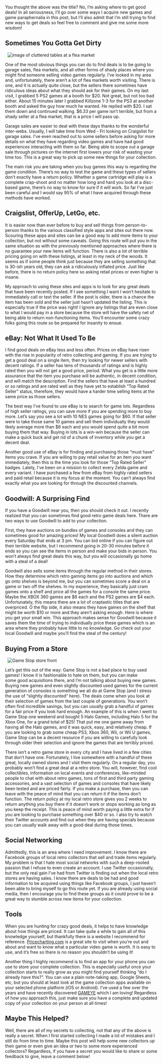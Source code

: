 You thought the above was the title? No, I’m asking where to get good deals! In all seriousness, I’ll go over some ways I acquire new games and game paraphernalia in this post, but I’ll also admit that I’m still trying to find new ways to get deals so feel free to comment and give me some more wisdom!

## Sometimes You Gotta Get Dirty

<div class="image-container">
  <img src="https://res.cloudinary.com/https-joeyg-me/image/upload/v1552515483/gaming/flea-market.jpg" onclick="openImage(‘https://res.cloudinary.com/https-joeyg-me/image/upload/v1552515483/gaming/flea-market.jpg’)" alt="image of cluttered tables at a flea market">
</div>

One of the most obvious things you can do to find deals is to be going to garage sales, flea markets, and all other forms of shady places where you might find someone selling video games regularly. I’ve looked in my area and, unfortunately, there aren’t a lot of flea markets worth visiting. There is one, and it is actually quite close, but the sellers there sometimes have ridiculous ideas about what they should ask for their games. On my last visit, I grabbed 5 PS2 games at a booth for $20. Not great, but not too bad either. About 15 minutes later I grabbed Killzone 1-3 for the PS3 at another booth and asked the guy how much he wanted. He replied with $20. I sat them down and continued walking. $6.33 per game isn’t terrible, but from a shady seller at a flea market, that is a price I will pass up.

Garage sales are easier to deal with these days thanks to the wonderful inter-webs. Usually, I will take time from Wed - Fri looking on Craigslist for garage sales. I’ve even reached out to some sellers before asking for more details on what they have regarding video games and have had good experiences interacting with them so far. Being able to scope out a garage sale through pictures on the internet first lowers your risk of wasting your time too. This is a great way to pick up some new things for your collection.

The main risk you are taking when you buy games this way is regarding the game condition. There’s no way to test the game and these types of sellers don’t exactly have a return policy. Whether a game cartridge will play is a complete crap-shoot and no matter how long and hard you look at a disc-based game, there’s no way to know for sure if it will work. So far I’ve just been careful and I would say 95% of what I have acquired through these methods have worked.

## Craigslist, OfferUp, LetGo, etc.

It is easier now than ever before to buy and sell things from person-to-person thanks to the various classified style apps and sites out there now. Scouring these apps and sites can be a good way to add more items to your collection, but not without some caveats. Going this route will put you in the same situation as with the previously mentioned approaches where there is no guarantee your new items will function. There is also a lot of terrible pricing going on with these listings, at least in my neck of the woods. It seems as if some people think just because they are selling something that is 30-ish years old, they can ask a ridiculously inflated price. Just like before, there is no return policy here so asking retail prices or even higher is insane.

My approach to using these sites and apps is to look for any great deals that have been recently posted. If I see something I want I won’t hesitate to immediately call or text the seller. If the post is older, there is a chance the item has been sold and the seller just hasn’t updated the listing. This is especially true if the price was right! I ignore any listings that are even close to what I would pay in a store because the store will have the safety net of being able to return non-functioning items. You’ll encounter some crazy folks going this route so be prepared for insanity to ensue.

## eBay: Not What It Used To Be

I find good deals on eBay less and less often. Prices on eBay have risen with the rise in popularity of retro collecting and gaming. If you are trying to get a good deal on a single item, then try looking for newer sellers with decent ratings. If a seller has tens of thousands of ratings and is highly rated then you will not get a good price, period. What you get is a little more assurance that the item you purchase will be authentic, in decent condition, and will match the description. Find the sellers that have at least a hundred or so ratings and are rated well as they have yet to establish “Top Rated Seller” status, therefore, they would have a harder time selling items at the same price as those sellers.

The best way I’ve found to use eBay is to search for game lots. Regardless of high seller ratings, you can save more if you are spending more to buy more. Let’s say you see a lot with 10 NES games going for $60. If that seller were to take those same 10 games and sell them individually they would likely average more than $6 each and you would spend quite a bit more buying them that way. Buying in lots is a win-win because the seller can make a quick buck and get rid of a chunk of inventory while you get a decent deal.

Another good use of eBay is for finding and purchasing those “must have” items you crave. If you are willing to pay retail value for an item you want immediately, then this is the time you look for those “Top Rated Seller” badges. Lately, I’ve been on a mission to collect every Zelda game and every variant. I have purchased a few from eBay from highly rated sellers and paid retail because it is my focus at the moment. You can’t always find exactly what you are looking for through the discounted channels.

## Goodwill: A Surprising Find

If you have a Goodwill near you, then you should check it out. I recently realized that you can sometimes find good retro game deals here. There are two ways to use Goodwill to add to your collection.

First, they have auctions on bundles of games and consoles and they can sometimes good for amazing prices! My local Goodwill does a silent auction every Saturday that ends at 3 pm. You can bid online if you can figure out their terrible website, but I recommend going in 20-30 minutes before it ends so you can see the items in person and make your bids in person. You won’t always find great deals this way, but you will occasionally go home with a steal of a deal!

Goodwill also sells some items through the regular method in their stores. How they determine which retro gaming items go into auctions and which go onto shelves is beyond me, but you can sometimes score a deal on a game or two off the shelves. In my experience, they basically just cram games onto a shelf and price all the games for a console the same price. Maybe the XBOX 360 games are $6 each and the PS2 games are $4 each. Unfortunately, this means there are a lot of craptastic titles that are overpriced. O the flip side, it also means they have games on the shelf that might be worth $10 or more and they aren’t asking enough. Here is where you get your small win. This approach makes sense for Goodwill because it saves them the time of trying to individually price these games which is an area where they probably have little to no knowledge. Go check out your local Goodwill and maybe you’ll find the steal of the century!

## Buying From a Store

<div class="image-container">
  <img src="https://res.cloudinary.com/https-joeyg-me/image/upload/v1552515484/gaming/game_stop.jpg" alt="Game Stop store front" onclick="openImage(‘https://res.cloudinary.com/https-joeyg-me/image/upload/v1552515484/gaming/game_stop.jpg’)">
</div>

Let’s get this out of the way: Game Stop is not a bad place to buy used games! I know it is fashionable to hate on them, but you can make some good acquisitions there, and I’m not talking about buying new games. Buying new games and even slightly discounted used games for the current generation of consoles is something we all do at Game Stop (and I stress the use of “slightly discounted” here). The deals come when you look at their selection of games from the last couple of generations. You won’t often find incredible savings, but you can usually grab a handful of games for a fair price if you look hard enough. An example of this is when I went to Game Stop one weekend and bought 5 Halo Games, including Halo 5 for the Xbox One, for a grand total of $25! That put me one game away from having all the Halo games, and it was quick, easy, and relatively cheap. If you are looking to grab some cheap PS3, Xbox 360, Wii, or Wii U games, Game Stop can be a decent resource if you are willing to carefully look through older their selection and ignore the games that are terribly priced.

There isn’t a retro game store in every city and I have lived in a few cities that don’t have one. Fortunately, I live somewhere with a handful of these great, locally owned stores and I visit them regularly. On a regular day, you probably won’t find a great deal at a retro store. You will, however, find cool collectibles, information on local events and conferences, like-minded people to chat with about retro games, tons of first and third party gaming accessories, and a vast selection of games and consoles that have likely been tested and are priced fairly. If you make a purchase, then you can leave with the peace of mind that you can return it if the items don’t function. The return policy at my local retro store gives you 2 weeks to return anything you buy there if it doesn’t work or stops working as long as you keep the receipt. This is peace of mind worth paying a little extra for if you are looking to purchase something over $40 or so. I also try to watch their Twitter accounts and find out when they are having specials because you can usually walk away with a good deal during those times.

## Social Networking

Admittedly, this is an area where I need improvement. I know there are Facebook groups of local retro collectors that sell and trade items regularly. My problem is that I hate most social networks with such a deep-rooted passion that I refuse to even create an account. I use Twitter occasionally, but the only real gain I’ve had from Twitter is finding out when the local retro stores are having sales. I know there are deals to be had and good information to be acquired using things like Facebook groups, I just haven’t been able to bring myself to go this route yet. If you are already using social media, then I encourage you to find these groups as it could prove to be a great way to stumble across new items for your collection.

## Tools

When you are hunting for crazy good deals, it helps to have knowledge about how things are priced. It can take quite a while to gain all of this knowledge yourself, but thankfully there is a website I recommend for reference. [Pricecharting.com](https://www.pricecharting.com/) is a great site to visit when you’re out and about and want to know what a particular video game is worth. It is easy to use, and it’s free so there is no reason you shouldn’t be using it!

Another thing I highly recommend is to find an app for your phone you can use to store your complete collection. This is especially useful once your collection starts to really grow as you might find yourself thinking “do I already have this?”. You can use a plain note-taking app, Google Sheets, etc, but you should at least look at the game collection apps available on your selected phone platform (iOS or Android). I’ve used a few over the years and have recently discovered [GAMEYE](https://play.google.com/store/apps/details?id=com.hairyharri.gameye&hl=en_US) which I am loving! Regardless of how you approach this, just make sure you have a complete and updated copy of your collection on your person at all times!

## Maybe This Helped?

Well, there are all of my secrets to collecting, not that any of the above is really a secret. When I first started collecting I made a lot of mistakes and I still do from time to time. Maybe this post will help some new collectors up their game or even give an idea or two to some more experienced collectors? Regardless, if you have a secret you would like to share or some feedback to give, leave a comment below!